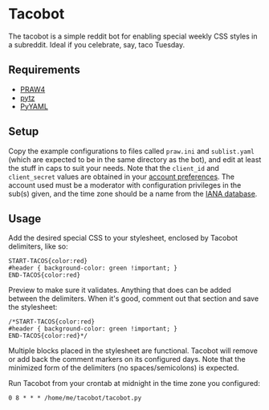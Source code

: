 Tacobot
=======

The tacobot is a simple reddit bot for enabling special weekly CSS styles in a subreddit. Ideal if you celebrate, say, taco Tuesday.

Requirements
------------

 * [PRAW4](https://praw.readthedocs.io/en/praw4/index.html)
 * [pytz](http://pytz.sourceforge.net/)
 * [PyYAML](http://pyyaml.org/)

Setup
-----

Copy the example configurations to files called `praw.ini` and `sublist.yaml` (which are expected to be in the same directory as the bot), and edit at least the stuff in caps to suit your needs. Note that the `client_id` and `client_secret` values are obtained in your [account preferences](https://github.com/reddit/reddit/wiki/OAuth2-Quick-Start-Example#first-steps). The account used must be a moderator with configuration privileges in the sub(s) given, and the time zone should be a name from the [IANA database](http://www.iana.org/time-zones).

Usage
-----

Add the desired special CSS to your stylesheet, enclosed by Tacobot delimiters, like so:

    START-TACOS{color:red}
    #header { background-color: green !important; }
    END-TACOS{color:red}

Preview to make sure it validates. Anything that does can be added between the delimiters. When it's good, comment out that section and save the stylesheet:

    /*START-TACOS{color:red}
    #header { background-color: green !important; }
    END-TACOS{color:red}*/

Multiple blocks placed in the stylesheet are functional. Tacobot will remove or add back the comment markers on its configured days. Note that the minimized form of the delimiters (no spaces/semicolons) is expected.

Run Tacobot from your crontab at midnight in the time zone you configured:

    0 8 * * * /home/me/tacobot/tacobot.py
